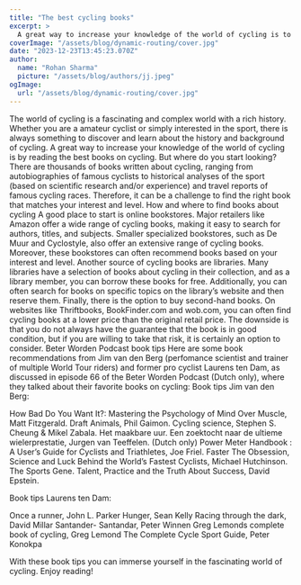 ```yaml
---
title: "The best cycling books"
excerpt: >
  A great way to increase your knowledge of the world of cycling is to read the best books about cycling. Enjoy the recommended books!
coverImage: "/assets/blog/dynamic-routing/cover.jpg"
date: "2023-12-23T13:45:23.070Z"
author:
  name: "Rohan Sharma"
  picture: "/assets/blog/authors/jj.jpeg"
ogImage:
  url: "/assets/blog/dynamic-routing/cover.jpg"
---
```


The world of cycling is a fascinating and complex world with a rich history. Whether you are a amateur cyclist or simply interested in the sport, there is always something to discover and learn about the history and background of cycling. A great way to increase your knowledge of the world of cycling is by reading the best books on cycling.
But where do you start looking? There are thousands of books written about cycling, ranging from autobiographies of famous cyclists to historical analyses of the sport (based on scientific research and/or experience) and travel reports of famous cycling races. Therefore, it can be a challenge to find the right book that matches your interest and level.
How and where to find books about cycling
A good place to start is online bookstores. Major retailers like Amazon offer a wide range of cycling books, making it easy to search for authors, titles, and subjects. Smaller specialized bookstores, such as De Muur and Cyclostyle, also offer an extensive range of cycling books. Moreover, these bookstores can often recommend books based on your interest and level.
Another source of cycling books are libraries. Many libraries have a selection of books about cycling in their collection, and as a library member, you can borrow these books for free. Additionally, you can often search for books on specific topics on the library’s website and then reserve them.
Finally, there is the option to buy second-hand books. On websites like Thriftbooks, BookFinder.com and wob.com, you can often find cycling books at a lower price than the original retail price. The downside is that you do not always have the guarantee that the book is in good condition, but if you are willing to take that risk, it is certainly an option to consider.
Beter Worden Podcast book tips
Here are some book recommendations from Jim van den Berg (perfomance scientist and trainer of multiple World Tour riders) and former pro cyclist Laurens ten Dam, as discussed in episode 66 of the Beter Worden Podcast (Dutch only), where they talked about their favorite books on cycling:
Book tips Jim van den Berg:

How Bad Do You Want It?: Mastering the Psychology of Mind Over Muscle, Matt Fitzgerald.
Draft Animals, Phil Gaimon.
Cycling science, Stephen S. Cheung & Mikel Zabala.
Het maakbare uur. Een zoektocht naar de ultieme wielerprestatie, Jurgen van Teeffelen. (Dutch only)
Power Meter Handbook : A User’s Guide for Cyclists and Triathletes, Joe Friel.
Faster The Obsession, Science and Luck Behind the World’s Fastest Cyclists, Michael Hutchinson.
The Sports Gene. Talent, Practice and the Truth About Success, David Epstein.

Book tips Laurens ten Dam:

Once a runner, John L. Parker
Hunger, Sean Kelly
Racing through the dark, David Millar
Santander- Santandar, Peter Winnen
Greg Lemonds complete book of cycling, Greg Lemond
The Complete Cycle Sport Guide, Peter Konokpa

With these book tips you can immerse yourself in the fascinating world of cycling. Enjoy reading!
